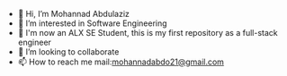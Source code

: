 - 👋 Hi, I’m Mohannad Abdulaziz
- 👀 I’m interested in Software Engineering
- 🌱 I'm now an ALX SE Student, this is my first repository as a full-stack engineer
- 💞️ I’m looking to collaborate
- 📫 How to reach me mail:mohannadabdo21@gmail.com
<!---
Mohabdo21/Mohabdo21 is a ✨ special ✨ repository because its `README.md` (this file) appears on your GitHub profile.
You can click the Preview link to take a look at your changes.
--->
